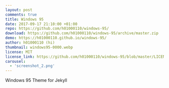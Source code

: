 ```yaml
---
layout: post
comments: true
title: Windows 95
date: 2017-09-17 21:10:00 +01:00
repo: https://github.com/h01000110/windows-95/
download: https://github.com/h01000110/windows-95/archive/master.zip
demo: https://h01000110.github.io/windows-95/
author: h01000110 (hi)
thumbnail: windows95-0000.webp
license: MIT
license_link: https://github.com/h01000110/windows-95/blob/master/LICENSE
carousel:
  - 'screenshot_2.png'
---
```


Windows 95 Theme for Jekyll

